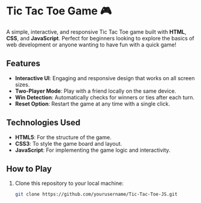 # Tic Tac Toe Game 🎮

A simple, interactive, and responsive Tic Tac Toe game built with **HTML**, **CSS**, and **JavaScript**. Perfect for beginners looking to explore the basics of web development or anyone wanting to have fun with a quick game!

## Features

- **Interactive UI**: Engaging and responsive design that works on all screen sizes.
- **Two-Player Mode**: Play with a friend locally on the same device.
- **Win Detection**: Automatically checks for winners or ties after each turn.
- **Reset Option**: Restart the game at any time with a single click.

## Technologies Used

- **HTML5**: For the structure of the game.
- **CSS3**: To style the game board and layout.
- **JavaScript**: For implementing the game logic and interactivity.

## How to Play

1. Clone this repository to your local machine:
   ```bash
   git clone https://github.com/yourusername/Tic-Tac-Toe-JS.git
